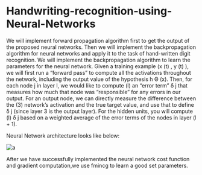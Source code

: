 # Handwriting-recognition-using-Neural-Networks
We will implement forward propagation algorithm first to get the output of the proposed neural networks.
Then we will implement the backpropagation algorithm for neural networks and apply it to the task of hand-written digit recognition.
We will implement the backpropagation algorithm to learn the parameters for the neural network.
Given a training example (x (t) , y (t) ), we will first run a “forward pass” to compute all the activations throughout the network, including the output value of the hypothesis h Θ (x). Then, for each node j in layer l, we would like to compute (l) an “error term” δ j that measures how much that node was “responsible”
for any errors in our output.
For an output node, we can directly measure the difference between the (3) network’s activation and the true target value, and use that to define δ j (since layer 3 is the output layer). For the hidden units, you will compute (l) δ j based on a weighted average of the error terms of the nodes in layer (l + 1). 

Neural Network architecture looks like below:

![a](https://user-images.githubusercontent.com/33430392/125423143-16cafcc2-1d07-4a9d-a2bc-62cc51b67f4c.jpg)

After we have successfully implemented the neural network cost function and gradient computation,we use fmincg to learn a good set parameters.
